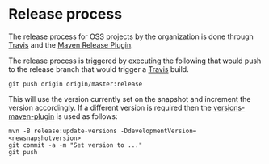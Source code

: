 Release process
===============

The release process for OSS projects by the organization is done through [Travis][] and the [Maven Release Plugin][maven-release-plugin].

The release process is triggered by executing the following that would push to the release branch that would trigger a [Travis][] build.

    git push origin origin/master:release

This will use the version currently set on the snapshot and increment the version accordingly.  If a different version is required then the [versions-maven-plugin][] is used as follows:

    mvn -B release:update-versions -DdevelopmentVersion=<newsnapshotversion>
    git commit -a -m "Set version to ..."
    git push

[Travis]: https://travis-ci.org/
[maven-release-plugin]: http://maven.apache.org/maven-release/maven-release-plugin
[versions-maven-plugin]: http://www.mojohaus.org/versions-maven-plugin/
